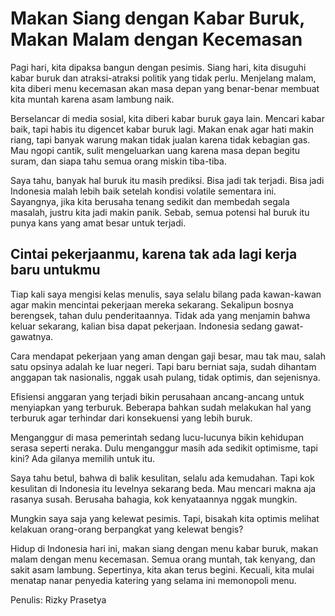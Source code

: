 # Makan Siang dengan Kabar Buruk, Makan Malam dengan Kecemasan

Pagi hari, kita dipaksa bangun dengan pesimis. Siang hari, kita disuguhi kabar buruk dan atraksi-atraksi politik yang tidak perlu. Menjelang malam, kita diberi menu kecemasan akan masa depan yang benar-benar membuat kita muntah karena asam lambung naik.

Berselancar di media sosial, kita diberi kabar buruk gaya lain. Mencari kabar baik, tapi habis itu digencet kabar buruk lagi. Makan enak agar hati makin riang, tapi banyak warung makan tidak jualan karena tidak kebagian gas. Mau ngopi cantik, sulit mengeluarkan uang karena masa depan begitu suram, dan siapa tahu semua orang miskin tiba-tiba.

Saya tahu, banyak hal buruk itu masih prediksi. Bisa jadi tak terjadi. Bisa jadi Indonesia malah lebih baik setelah kondisi volatile sementara ini. Sayangnya, jika kita berusaha tenang sedikit dan membedah segala masalah, justru kita jadi makin panik. Sebab, semua potensi hal buruk itu punya kans yang amat besar untuk terjadi.

## Cintai pekerjaanmu, karena tak ada lagi kerja baru untukmu

Tiap kali saya mengisi kelas menulis, saya selalu bilang pada kawan-kawan agar makin mencintai pekerjaan mereka sekarang. Sekalipun bosnya berengsek, tahan dulu penderitaannya. Tidak ada yang menjamin bahwa keluar sekarang, kalian bisa dapat pekerjaan. Indonesia sedang gawat-gawatnya.

Cara mendapat pekerjaan yang aman dengan gaji besar, mau tak mau, salah satu opsinya adalah ke luar negeri. Tapi baru berniat saja, sudah dihantam anggapan tak nasionalis, nggak usah pulang, tidak optimis, dan sejenisnya.

Efisiensi anggaran yang terjadi bikin perusahaan ancang-ancang untuk menyiapkan yang terburuk. Beberapa bahkan sudah melakukan hal yang terburuk agar terhindar dari konsekuensi yang lebih buruk.

Menganggur di masa pemerintah sedang lucu-lucunya bikin kehidupan serasa seperti neraka. Dulu menganggur masih ada sedikit optimisme, tapi kini? Ada gilanya memilih untuk itu.

Saya tahu betul, bahwa di balik kesulitan, selalu ada kemudahan. Tapi kok kesulitan di Indonesia itu levelnya sekarang beda. Mau mencari makna aja rasanya susah. Berusaha bahagia, kok kenyataannya nggak mungkin.

Mungkin saya saja yang kelewat pesimis. Tapi, bisakah kita optimis melihat kelakuan orang-orang berpangkat yang kelewat bengis?

Hidup di Indonesia hari ini, makan siang dengan menu kabar buruk, makan malam dengan menu kecemasan. Semua orang muntah, tak kenyang, dan sakit asam lambung. Sepertinya, kita akan terus begini. Kecuali, kita mulai menatap nanar penyedia katering yang selama ini memonopoli menu.

Penulis: Rizky Prasetya